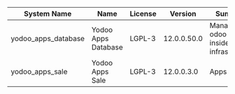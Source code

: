 | System Name | Name | License | Version | Summary | Price |
|---|---|---|---|---|---|
| yodoo_apps_database | Yodoo Apps Database | LGPL-3 | 12.0.0.50.0 | Manage all odoo apps inside your infrastructure |  |
| yodoo_apps_sale | Yodoo Apps Sale | LGPL-3 | 12.0.0.3.0 | Apps Sales |  |
